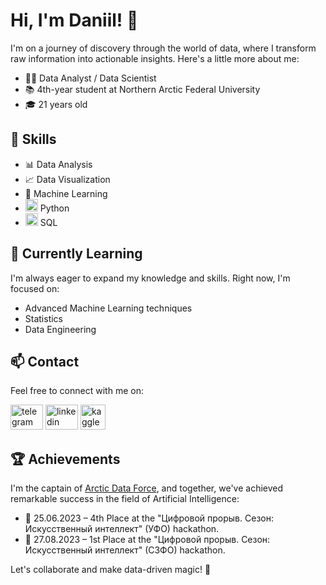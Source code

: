 # Hi, I'm Daniil! 👋

I'm on a journey of discovery through the world of data, where I transform raw information into actionable insights. Here's a little more about me:

- 🧑‍💻 Data Analyst / Data Scientist
- 📚 4th-year student at Northern Arctic Federal University
- 🎓 21 years old

## 🔧 Skills

- 📊 Data Analysis
- 📈 Data Visualization
- 🤖 Machine Learning
- [<img src="https://cdn.jsdelivr.net/gh/devicons/devicon/icons/python/python-original.svg" width="20" height="20" alt="Python icon" />](https://www.python.org/) Python
- [<img src="https://cdn.jsdelivr.net/gh/devicons/devicon/icons/postgresql/postgresql-original.svg" width="20" height="20" alt="postgresql logo"  />](https://www.w3schools.com/sql/) SQL


## 🌱 Currently Learning

I'm always eager to expand my knowledge and skills. Right now, I'm focused on:

- Advanced Machine Learning techniques
- Statistics
- Data Engineering

## 📫 Contact

Feel free to connect with me on:

[<img src="https://raw.githubusercontent.com/maurodesouza/profile-readme-generator/master/src/assets/icons/social/telegram/default.svg" width="52" height="40" alt="telegram logo" />](https://t.me/dstish)
[<img src="https://raw.githubusercontent.com/maurodesouza/profile-readme-generator/master/src/assets/icons/social/linkedin/default.svg" width="52" height="40" alt="linkedin logo" />](https://www.linkedin.com/in/pokryshkin-daniil)
[<img src="https://cdn.jsdelivr.net/gh/devicons/devicon/icons/kaggle/kaggle-original.svg" height="40" alt="kaggle logo" />](https://www.kaggle.com/dsitsh)

## 🏆 Achievements

I'm the captain of [Arctic Data Force](https://github.com/Arctic-Data-Force), and together, we've achieved remarkable success in the field of Artificial Intelligence:

- 🥈 25.06.2023 – 4th Place at the "Цифровой прорыв. Сезон: Искусственный интеллект" (УФО) hackathon.
- 🥇 27.08.2023 – 1st Place at the "Цифровой прорыв. Сезон: Искусственный интеллект" (СЗФО) hackathon.


Let's collaborate and make data-driven magic! 🚀
